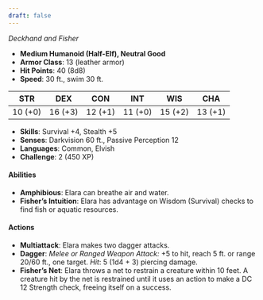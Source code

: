 ```yaml
---
draft: false
---
```


_Deckhand and Fisher_

- **Medium Humanoid (Half-Elf), Neutral Good**
- **Armor Class**: 13 (leather armor)
- **Hit Points**: 40 (8d8)
- **Speed**: 30 ft., swim 30 ft.

|STR|DEX|CON|INT|WIS|CHA|
|---|---|---|---|---|---|
|10 (+0)|16 (+3)|12 (+1)|11 (+0)|15 (+2)|13 (+1)|

- **Skills**: Survival +4, Stealth +5
- **Senses**: Darkvision 60 ft., Passive Perception 12
- **Languages**: Common, Elvish
- **Challenge**: 2 (450 XP)

#### **Abilities**

- **Amphibious**: Elara can breathe air and water.
- **Fisher’s Intuition**: Elara has advantage on Wisdom (Survival) checks to find fish or aquatic resources.

#### **Actions**

- **Multiattack**: Elara makes two dagger attacks.
- **Dagger**: _Melee or Ranged Weapon Attack:_ +5 to hit, reach 5 ft. or range 20/60 ft., one target. _Hit_: 5 (1d4 + 3) piercing damage.
- **Fisher’s Net**: Elara throws a net to restrain a creature within 10 feet. A creature hit by the net is restrained until it uses an action to make a DC 12 Strength check, freeing itself on a success.